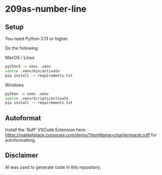 # 209as-number-line

## Setup

You need Python 3.13 or higher.

Do the following

MacOS / Linux

```sh
python3 -m venv .venv
source .venv/bin/activate
pip install -r requirements.txt
```

Windows

```sh
python -m venv .venv
source .venv/Scripts/activate
pip install -r requirements.txt
```

## Autoformat

Install the 'Ruff' VSCode Extension here: https://marketplace.cursorapi.com/items/?itemName=charliermarsh.ruff for autoformatting.

## Disclaimer

AI was used to generate code in this repository.

